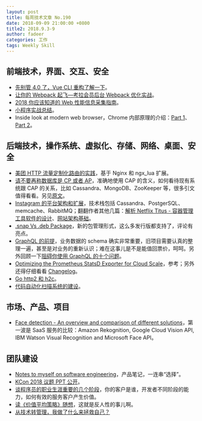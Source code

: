 ```yaml
---
layout: post
title: 每周技术文章 No.190
date: 2018-09-09 21:00:00 +0800
title2: 2018.9.3-9
author: fadeer
categories: 工作
tags: Weekly Skill
---
```


## 前端技术，界面、交互、安全

- [先别管 4.0 了，Vue CLI 重构了解一下](http://www.infoq.com/cn/news/2018/09/vue-v3-refactoring)。
- [让你的 Webpack 起飞—考拉会员后台 Webpack 优化实战](https://zhuanlan.zhihu.com/p/42465502)。
- [2018 你应该知道的 Web 性能信息采集指南](https://github.com/berwin/Blog/issues/25)。
- [小程序实战总结](https://jdc.jd.com/archives/212697)。
- Inside look at modern web browser，Chrome 内部原理的介绍：[Part 1](https://developers.google.com/web/updates/2018/09/inside-browser-part1)、[Part 2](https://developers.google.com/web/updates/2018/09/inside-browser-part2)。

## 后端技术，操作系统、虚拟化、存储、网络、桌面、安全

- [美团 HTTP 流量定制化路由的实践](https://tech.meituan.com/Oceanus_Custom_Traffic_Routing.html)，基于 Nginx 和 ngx_lua 扩展。
- [请不要再称数据库是 CP 或者 AP](https://blog.the-pans.com/cap/)，准确地使用 CAP 的含义，如何看待现有系统跟 CAP 的关系，比如 Cassandra、MongoDB、ZooKeeper 等，很多引文值得看看。另见[原文](https://martin.kleppmann.com/2015/05/11/please-stop-calling-databases-cp-or-ap.html)。
- [Instagram 的平台架构和扩展](http://allenlsy.com/scaling-instagram)，技术栈包括 Cassandra、PostgerSQL、memcache、RabbitMQ；翻翻作者其他几篇：[解析 Netflix Titus - 容器管理工具软件的设计](http://allenlsy.com/netflix-titus)、[网站架构基础](http://allenlsy.com/web-architecture-101)。
- [.snap Vs .deb Package](http://www.linuxandubuntu.com/home/snap-vs-deb-package)，新的包管理形式，这么多发行版都支持了，评论有亮点。
- [GraphQL 的前提](https://blog.kazaff.me/2018/09/05/GraphQL%E7%9A%84%E5%89%8D%E6%8F%90/)，业务数据的 schema 确实非常重要，旧项目需要认真的整理一遍，甚至是对业务的重新认识；难在这事儿是不是能值回票价，呵呵。另外回顾一下[阻碍你使用 GraphQL 的十个问题](http://jerryzou.com/posts/10-questions-about-graphql/)。
- [Optimizing the Prometheus StatsD Exporter for Cloud Scale](https://konghq.com/blog/optimizing-prometheus-statsd-exporter-for-scale/)，参考；另外还得仔细看看 [Changelog](https://github.com/Kong/kong/blob/master/CHANGELOG.md)。
- [Go http2 和 h2c](https://colobu.com/2018/09/06/Go-http2-%E5%92%8C-h2c/)。
- [代码自动化扫描系统的建设](https://paper.seebug.org/694/)。

## 市场、产品、项目

- [Face detection - An overview and comparison of different solutions](https://www.liip.ch/en/blog/face-detection-an-overview-and-comparison-of-different-solutions-part1)，第一波是 SaaS 服务的比较：Amazon Rekognition, Google Cloud Vision API, IBM Watson Visual Recognition and Microsoft Face API。

## 团队建设

<!--preview-end-->

- [Notes to myself on software engineering](https://medium.com/@francois.chollet/notes-to-myself-on-software-engineering-c890f16f4e4d)，产品笔记，一连串“选择”。
- [KCon 2018 议题 PPT 公开](https://paper.seebug.org/697/)。
- [谈程序员的职业生涯重要的几个阶段](https://www.w3ctech.com/topic/2153)，你的客户是谁，开发者不同阶段的能力，如何有效的服务客户产生价值。
- [读《价值平均策略》随想](http://happy123.me/blog/2018/09/08/du-jie-zhi-ping-jun-ce-lue-sui-xiang/)，这就是反人性的事儿啊。
- [从技术转管理，我做了什么来拯救自己？](http://blog.jobbole.com/113815/)

